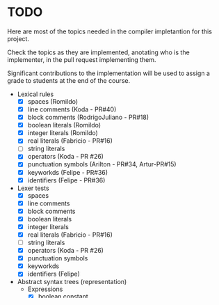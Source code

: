 # TODO

Here are most of the topics needed in the compiler impletantion for this project.

Check the topics as they are implemented, anotating who is the implementer, in the pull request implementing them.

Significant contributions to the implementation will be used to assign a grade to students at the end of the course.

- Lexical rules
   - [x] spaces (Romildo)
   - [x] line comments (Koda - PR#40)
   - [x] block comments (RodrigoJuliano - PR#18)
   - [x] boolean literals (Romildo)
   - [x] integer literals (Romildo)
   - [x] real literals (Fabricio - PR#16)
   - [ ] string literals
   - [x] operators (Koda - PR #26)
   - [x] punctuation symbols (Arilton - PR#34, Artur-PR#15)
   - [x] keyworkds (Felipe - PR#36)
   - [x] identifiers (Felipe - PR#36)
   
- Lexer tests
   - [x] spaces
   - [x] line comments
   - [x] block comments
   - [x] boolean literals
   - [x] integer literals
   - [x] real literals (Fabricio - PR#16)
   - [ ] string literals
   - [x] operators (Koda - PR #26)
   - [x] punctuation symbols
   - [x] keyworkds
   - [x] identifiers (Felipe)

- Abstract syntax trees (representation)
   - Expressions
     - [x] boolean constant
     - [x] integer constant
     - [x] real constant (Romildo)
     - [ ] string constant
     - [ ] variable
     - [x] unary operation  (Fabricio - PR #53)
     - [x] binary operation  (Fabricio - PR #53)
     - [ ] assignment
     - [x] function call   (Artur - PR #57)
     - [x] if (Koda PR #51)
     - [x] while
     - [x] break (Romildo)
     - [x] let (Felipe)
     - [x] sequence (RodrigoJuliano #PR60)
   - Variables
     - [x] simple (Felipe - PR #55)
   - Declarations
     - [x] variable (Felipe - PR #55)

- Conversion from abstract syntax tree to generic tree
   - Expressions
     - [x] boolean constant
     - [x] integer constant
     - [x] real constant (Romildo)
     - [ ] string constant
     - [ ] variable
     - [x] unary operation  (Fabricio - PR #53)
     - [x] binary operation  (Fabricio - PR #53)
     - [ ] assignment
     - [x] function call  (Artur - PR #57)
     - [x] if (Koda PR #51)
     - [x] while
     - [x] break (Romildo)
     - [x] let (Felipe - PR #55)
     - [x] sequence (RodrigoJuliano #PR60)
   - Variables
     - [x] simple variable (Felipe - PR #55)
   - Declarations
     - [x] variable (Felipe - PR #55)

- Parser (production rules)
   - Expressions
     - [x] boolean constant
     - [x] integer constant
     - [x] real constant (Romildo)
     - [ ] string constant
     - [ ] variable
     - [x] unary operation  (Fabricio - PR #53)
     - [x] binary operation  (Fabricio - PR #53)
     - [ ] assignment
     - [x] function call   (Artur - PR #57)
     - [x] if (Koda #51)
     - [x] while
     - [x] break (Romildo)
     - [x] let (Felipe - PR #55)
     - [x] sequence (RodrigoJuliano #PR60)
   - Variables
     - [x] simple variable (Felipe - PR #55)
   - Declarations
     - [x] variable (Felipe - PR #55)

- Parser tests (expects tests for the parser)
   - Expressions
     - [ ] boolean constant
     - [ ] integer constant
     - [ ] real constant
     - [ ] string constant
     - [ ] variable
     - [ ] unary operation
     - [ ] binary operation
     - [ ] assignment
     - [ ] function call
     - [ ] if
     - [ ] while
     - [ ] break
     - [ ] let
     - [ ] sequence
   - Variables
     - [ ] simple variable
   - Declarations
     - [ ] variable